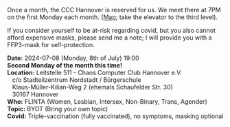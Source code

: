 Once a month, the CCC Hannover is reserved for us. We meet there at 7PM on the first Monday each month.
([Map](https://www.openstreetmap.org/way/28166185#map=19/52.38811/9.71793); take the elevator to the third level).

If you consider yourself to be at-risk regarding covid, but you also cannot afford expensive masks,
please send me a note; I will provide you with a FFP3-mask for self-protection. 

<div class="box" markdown="1">
<strong>Date:</strong> 2024-07-08 (Monday, 8th of July) 19:00
<br><strong>Second Monday of the month this time!</strong>
<br><strong>Location:</strong> Leitstelle 511 - Chaos Computer Club Hannover e.V.
    <br>&nbsp;&nbsp; c/o Stadteilzentrum Nordstadt / Bürgerschule
    <br>&nbsp;&nbsp; Klaus-Müller-Kilian-Weg 2 (ehemals Schaufelder Str. 30)
    <br>&nbsp;&nbsp; 30167 Hannover 
<br><strong>Who:</strong>  FLINTA (Women, Lesbian, Intersex, Non-Binary, Trans, Agender)
<br><strong>Topic:</strong> BYOT (Bring your own topic)
<br><strong>Covid:</strong> Triple-vaccination (fully vaccinated), no symptoms, masking optional 
</div>
